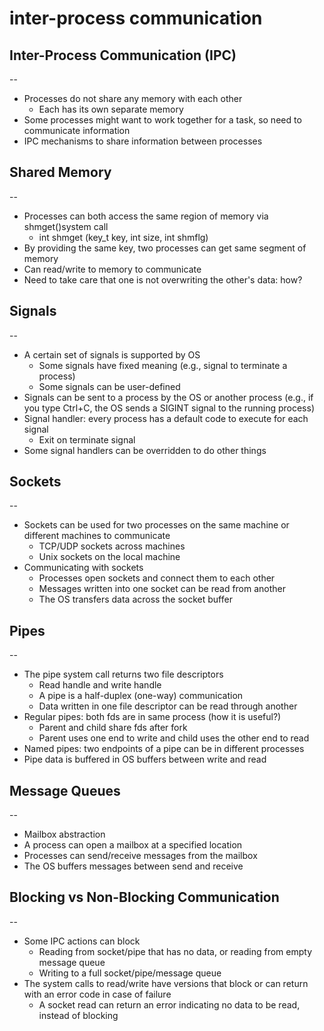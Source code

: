 # inter-process communication

## Inter-Process Communication (IPC)

--

- Processes do not share any memory with each other
  - Each has its own separate memory
- Some processes might want to work together for a task, so need to communicate information
- IPC mechanisms to share information between processes

## Shared Memory

--

- Processes can both access the same region of memory via shmget()system call
  - int shmget (key_t key, int size, int shmflg)
- By providing the same key, two processes can get same segment of memory
- Can read/write to memory to communicate
- Need to take care that one is not overwriting the other's data: how?

## Signals

--

- A certain set of signals is supported by OS
  - Some signals have fixed meaning (e.g., signal to terminate a process)
  - Some signals can be user-defined
- Signals can be sent to a process by the OS or another process (e.g., if you type Ctrl+C, the OS sends a SIGINT signal to the running process)
- Signal handler: every process has a default code to execute for each signal
  - Exit on terminate signal
- Some signal handlers can be overridden to do other things

## Sockets

--

- Sockets can be used for two processes on the same machine or different machines to communicate
  - TCP/UDP sockets across machines
  - Unix sockets on the local machine
- Communicating with sockets
  - Processes open sockets and connect them to each other
  - Messages written into one socket can be read from another
  - The OS transfers data across the socket buffer

## Pipes

--

- The pipe system call returns two file descriptors
  - Read handle and write handle
  - A pipe is a half-duplex (one-way) communication
  - Data written in one file descriptor can be read through another
- Regular pipes: both fds are in same process (how it is useful?)
  - Parent and child share fds after fork
  - Parent uses one end to write and child uses the other end to read
- Named pipes: two endpoints of a pipe can be in different processes
- Pipe data is buffered in OS buffers between write and read

## Message Queues

--

- Mailbox abstraction
- A process can open a mailbox at a specified location
- Processes can send/receive messages from the mailbox
- The OS buffers messages between send and receive

## Blocking vs Non-Blocking Communication

--

- Some IPC actions can block
  - Reading from socket/pipe that has no data, or reading from empty message queue
  - Writing to a full socket/pipe/message queue
- The system calls to read/write have versions that block or can return with an error code in case of failure
  - A socket read can return an error indicating no data to be read, instead of blocking
